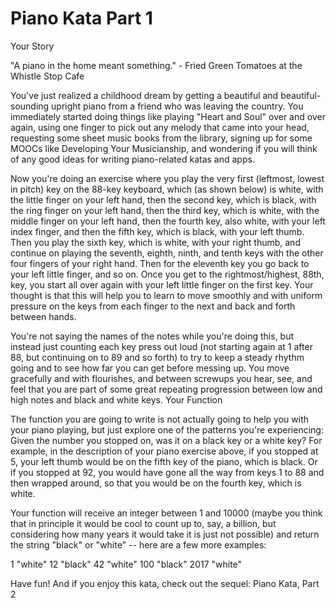 # Piano Kata Part 1
Your Story

"A piano in the home meant something." - Fried Green Tomatoes at the Whistle Stop Cafe

You've just realized a childhood dream by getting a beautiful and beautiful-sounding upright piano from a friend who was leaving the country. You immediately started doing things like playing "Heart and Soul" over and over again, using one finger to pick out any melody that came into your head, requesting some sheet music books from the library, signing up for some MOOCs like Developing Your Musicianship, and wondering if you will think of any good ideas for writing piano-related katas and apps.

Now you're doing an exercise where you play the very first (leftmost, lowest in pitch) key on the 88-key keyboard, which (as shown below) is white, with the little finger on your left hand, then the second key, which is black, with the ring finger on your left hand, then the third key, which is white, with the middle finger on your left hand, then the fourth key, also white, with your left index finger, and then the fifth key, which is black, with your left thumb. Then you play the sixth key, which is white, with your right thumb, and continue on playing the seventh, eighth, ninth, and tenth keys with the other four fingers of your right hand. Then for the eleventh key you go back to your left little finger, and so on. Once you get to the rightmost/highest, 88th, key, you start all over again with your left little finger on the first key. Your thought is that this will help you to learn to move smoothly and with uniform pressure on the keys from each finger to the next and back and forth between hands.

You're not saying the names of the notes while you're doing this, but instead just counting each key press out loud (not starting again at 1 after 88, but continuing on to 89 and so forth) to try to keep a steady rhythm going and to see how far you can get before messing up. You move gracefully and with flourishes, and between screwups you hear, see, and feel that you are part of some great repeating progression between low and high notes and black and white keys.
Your Function

The function you are going to write is not actually going to help you with your piano playing, but just explore one of the patterns you're experiencing: Given the number you stopped on, was it on a black key or a white key? For example, in the description of your piano exercise above, if you stopped at 5, your left thumb would be on the fifth key of the piano, which is black. Or if you stopped at 92, you would have gone all the way from keys 1 to 88 and then wrapped around, so that you would be on the fourth key, which is white.

Your function will receive an integer between 1 and 10000 (maybe you think that in principle it would be cool to count up to, say, a billion, but considering how many years it would take it is just not possible) and return the string "black" or "white" -- here are a few more examples:

1     "white"
12    "black"
42    "white"
100   "black"
2017  "white"

Have fun! And if you enjoy this kata, check out the sequel: Piano Kata, Part 2
